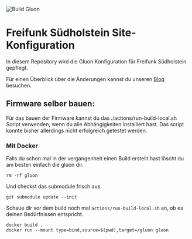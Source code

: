 ![Build Gluon](https://github.com/ffsh/site/workflows/Build%20Gluon/badge.svg)

# Freifunk Südholstein Site-Konfiguration

In diesem Repository wird die Gluon Konfiguration für Freifunk Südholstein gepflegt.

Für einen Überblick über die Änderungen kannst du unseren [Blog](https://freifunk-suedholstein.de) besuchen.



## Firmware selber bauen:

Für das bauen der Firmware kannst du das ./actions/run-build-local.sh Script verwenden, wenn du alle Abhängigkeiten installiert hast.
Das script konnte bisher allerdings nicht erfolgreich getestet werden.

### Mit Docker

Falls du schon mal in der vergangenheit einen Build erstellt hast löscht du am besten einfach die gluon dir.
```
rm -rf gluon
```
Und checkst das submodule frisch aus.

```
git submodule update --init
```
Schaue dir vor dem build noch mal `actions/run-build-local.sh` an, ob es deinen Bedürfnissen entspricht.

```
docker build .
docker run --mount type=bind,source=$(pwd),target=/gluon gluon
```